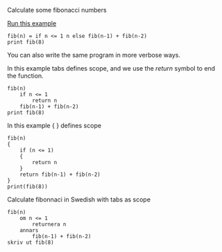 Calculate some fibonacci numbers

[Run this example](https://quantleaf.com/?q=fib(n)%20%3D%20if%20n%20%3C%3D%201%20n%20else%20fib(n-1)%20%2B%20fib(n-2)%20%0Aprint%20fib(8)&t=code)


```
fib(n) = if n <= 1 n else fib(n-1) + fib(n-2) 
print fib(8)
```

You can also write the same program in more verbose ways.

In this example tabs defines scope, and we use the *return* symbol to end the function.
```
fib(n) 
    if n <= 1 
        return n 
    fib(n-1) + fib(n-2)
print fib(8)
```

In this example { } defines scope
```
fib(n) 
{
    if (n <= 1) 
    {
        return n
    }
    return fib(n-1) + fib(n-2)
}
print(fib(8))
```


Calculate fibonnaci in Swedish with tabs as scope
```
fib(n) 
    om n <= 1
        returnera n
    annars
        fib(n-1) + fib(n-2)
skriv ut fib(8)
```
